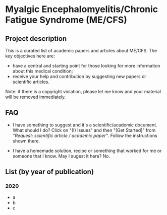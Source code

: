 # Myalgic Encephalomyelitis/Chronic Fatigue Syndrome (ME/CFS)


## Project description

This is a curated list of academic papers and articles about ME/CFS. The key objectives here are:
- have a central and starting point for those looking for more information about this medical condition;
- receive your help and contribution by suggesting new papers or scientific articles.

Note: if there is a copyright violation, please let me know and your material will be removed immediately.

## FAQ
- I have something to suggest and it's a scientific/academic document. What should I do?
Click on "(!) Issues" and then "\[Get Started\]" from _"Request: scientific article / academic paper"_. Follow the instructions shown there.

- I have a homemade solution, recipe or something that worked for me or someone that I know. May I sugest it here?
No.

## List (by year of publication)

### 2020
- a
- b
- c
